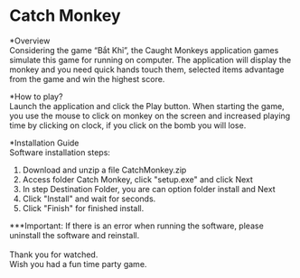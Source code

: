 # Catch Monkey
*Overview<br>
Considering the game “Bắt Khỉ”, the Caught Monkeys application games simulate this game for running on computer. The application will display the monkey and you need quick hands touch them, selected items advantage from the game and win the highest score.<br>

*How to play?<br>
Launch the application and click the Play button. When starting the game, you use the mouse to click on monkey on the screen and increased playing time by clicking on clock, if you click on the bomb you will lose.<br>

*Installation Guide <br>
Software installation steps:<br>
1. Download and unzip a file CatchMonkey.zip<br>
2. Access folder Catch Monkey, click "setup.exe" and click Next<br>
4. In step Destination Folder, you are can option folder install and Next<br>
5. Click "Install" and wait for seconds.<br>
6. Click "Finish" for finished install.<br>

***Important: If there is an error when running the software, please uninstall the software and reinstall.<br>
      
Thank you for watched.<br>
Wish you had a fun time party game.
